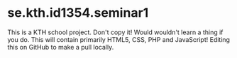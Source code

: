 # se.kth.id1354.seminar1

This is a KTH school project. Don't copy it! Would wouldn't learn a thing if you do.
This will contain primarily HTML5, CSS, PHP and JavaScript!
Editing this on GitHub to make a pull locally.
